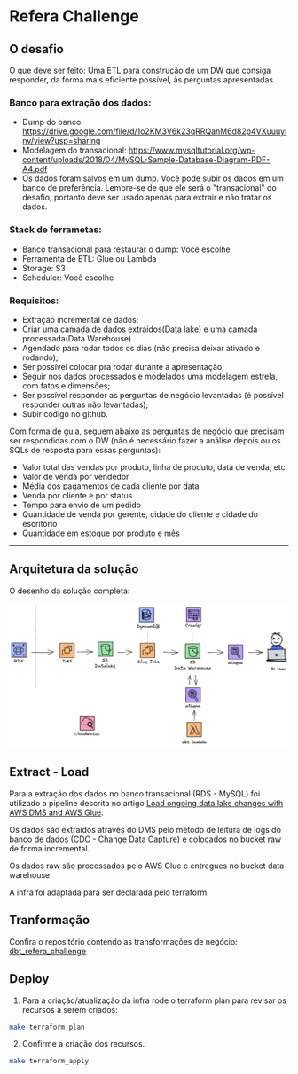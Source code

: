 # Refera Challenge

## O desafio

O que deve ser feito: Uma ETL para construção de um DW que consiga responder, da forma mais eficiente possível, às perguntas apresentadas. 

### Banco para extração dos dados:

- Dump do banco: https://drive.google.com/file/d/1o2KM3V6k23qRRQanM6d82p4VXuuuyinv/view?usp=sharing
- Modelagem do transacional: https://www.mysqltutorial.org/wp-content/uploads/2018/04/MySQL-Sample-Database-Diagram-PDF-A4.pdf
- Os dados foram salvos em um dump. Você pode subir os dados em um banco de preferência. Lembre-se de que ele será o "transacional" do desafio, portanto deve ser usado apenas para extrair e não tratar os dados.

### Stack de ferrametas:
- Banco transacional para restaurar o dump: Você escolhe
- Ferramenta de ETL: Glue ou Lambda
- Storage: S3
- Scheduler: Você escolhe

### Requisitos:
- Extração incremental de dados;
- Criar uma camada de dados extraídos(Data lake) e uma camada processada(Data Warehouse)
- Agendado para rodar todos os dias (não precisa deixar ativado e rodando);
- Ser possível colocar pra rodar durante a apresentação;
- Seguir nos dados processados e modelados uma modelagem estrela, com fatos e dimensões;
- Ser possível responder as perguntas de negócio levantadas (é possível responder outras não levantadas);
- Subir código no github.

Com forma de guia, seguem abaixo as perguntas de negócio que precisam ser respondidas com o DW (não é necessário fazer a análise depois ou os SQLs de resposta para essas perguntas):
- Valor total das vendas por produto, linha de produto, data de venda, etc
- Valor de venda por vendedor
- Média dos pagamentos de cada cliente por data
- Venda por cliente e por status
- Tempo para envio de um pedido
- Quantidade de venda por gerente, cidade do cliente e cidade do escritório
- Quantidade em estoque por produto e mês


----------------------------------------------------------------------------------------

## Arquitetura da solução

O desenho da solução completa:

<img src="images/infra.png" alt="drawing" width="800"/>


## Extract - Load

Para a extração dos dados no banco transacional (RDS - MySQL) foi utilizado a pipeline descrita no artigo [Load ongoing data lake changes with AWS DMS and AWS Glue](https://aws.amazon.com/blogs/big-data/loading-ongoing-data-lake-changes-with-aws-dms-and-aws-glue/).

Os dados são extraidos atravês do DMS pelo método de leitura de logs do banco de dados (CDC - Change Data Capture) e colocados no bucket raw de forma incremental.

Os dados raw são processados pelo AWS Glue e entregues no bucket data-warehouse.


A infra foi adaptada para ser declarada pelo terraform.

## Tranformação

Confira o repositório contendo as transformações de negócio: [dbt_refera_challenge](https://github.com/cidraljunior/dbt_refera_challenge)

## Deploy

1. Para a criação/atualização da infra rode o terraform plan para revisar os recursos a serem criados:

```bash
make terraform_plan
```

2. Confirme a criação dos recursos.

```bash
make terraform_apply
```

